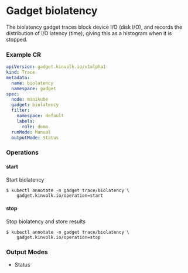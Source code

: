 <!-- Code generated by 'make generate-documentation'. DO NOT EDIT. -->

# Gadget biolatency

The biolatency gadget traces block device I/O (disk I/O), and records the
distribution of I/O latency (time), giving this as a histogram when it is
stopped.

<h3 id="cr-example">Example CR</h3>

```yaml
apiVersion: gadget.kinvolk.io/v1alpha1
kind: Trace
metadata:
  name: biolatency
  namespace: gadget
spec:
  node: minikube
  gadget: biolatency
  filter:
    namespace: default
    labels:
      role: demo
  runMode: Manual
  outputMode: Status
```

<h3 id="operations">Operations</h3>


<h4 id="operation-start">start</h4>

Start biolatency

```
$ kubectl annotate -n gadget trace/biolatency \
    gadget.kinvolk.io/operation=start
```
<h4 id="operation-stop">stop</h4>

Stop biolatency and store results

```
$ kubectl annotate -n gadget trace/biolatency \
    gadget.kinvolk.io/operation=stop
```

<h3 id="output-mode">Output Modes</h3>

* Status
